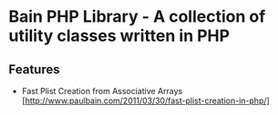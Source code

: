 Bain PHP Library - A collection of utility classes written in PHP
============

Features 
---

* Fast Plist Creation from Associative Arrays [http://www.paulbain.com/2011/03/30/fast-plist-creation-in-php/]
